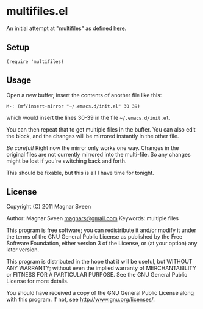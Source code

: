 # multifiles.el

An initial attempt at "multifiles" as defined
[here](http://www.reddit.com/r/emacs/comments/10gc9u/can_i_have_multiple_parts_of_buffers_in_one_super/).

## Setup

    (require 'multifiles)

## Usage

Open a new buffer, insert the contents of another file like this:

    M-: (mf/insert-mirror "~/.emacs.d/init.el" 30 39)

which would insert the lines 30-39 in the file `~/.emacs.d/init.el`.

You can then repeat that to get multiple files in the buffer. You can also
edit the block, and the changes will be mirrored instantly in the other file.

*Be careful!* Right now the mirror only works one way. Changes in the original files
are not currently mirrored into the multi-file. So any changes might be lost if you're
switching back and forth.

This should be fixable, but this is all I have time for tonight.

## License

Copyright (C) 2011 Magnar Sveen

Author: Magnar Sveen <magnars@gmail.com>
Keywords: multiple files

This program is free software; you can redistribute it and/or modify
it under the terms of the GNU General Public License as published by
the Free Software Foundation, either version 3 of the License, or
(at your option) any later version.

This program is distributed in the hope that it will be useful,
but WITHOUT ANY WARRANTY; without even the implied warranty of
MERCHANTABILITY or FITNESS FOR A PARTICULAR PURPOSE.  See the
GNU General Public License for more details.

You should have received a copy of the GNU General Public License
along with this program.  If not, see <http://www.gnu.org/licenses/>.
